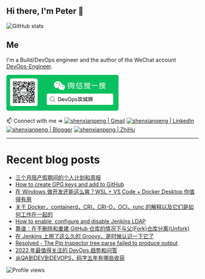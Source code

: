 ## Hi there, I'm Peter 👋

![GitHub stats](https://github-readme-stats.vercel.app/api?username=shenxianpeng&show_icons=true&&theme=vue)
<!-- ![GitHub stats](https://github-profile-summary-cards.vercel.app/api/cards/profile-details?username=shenxianpeng&theme=github) -->

## Me

I'm a Build/DevOps engineer and the author of the WeChat account [DevOps-Engineer][wechat].

<img alt="shenxianpeng | WeChat" src="https://github.com/shenxianpeng/blog/blob/master/source/about/index/qrcode.png" />
 
📫 Connect with me =>
[<img alt="shenxianpeng | Gmail" width="20px" src="https://www.svgrepo.com/show/381000/new-logo-gmail.svg" />][gmail]
[<img alt="shenxianpeng | LinkedIn" width="20px" src="https://www.svgrepo.com/show/157006/linkedin.svg" />][linkedin] 
[<img alt="shenxianpeng | Blogger" width="20px" src="https://www.svgrepo.com/show/349311/blogger.svg" />][blogger] 
[<img alt="shenxianpeng | ZhiHu" width="20px" src="https://www.svgrepo.com/show/305628/zhihu.svg" />][zhihu] 

<!-- [<img align="left" alt="shenxianpeng | Wechat" width="25px" src="https://cdn.jsdelivr.net/npm/simple-icons@3.13.0/icons/wechat.svg" />][wechat] -->
<!-- [<img align="left" alt="shenxianpeng | DEV" width="30px" src="https://cdn.jsdelivr.net/npm/simple-icons@3.13.0/icons/dev-dot-to.svg" />][dev.to] -->

---

# Recent blog posts

<!-- BLOG-POST-LIST:START -->
- [三个月陪产假期间的个人计划和周报](https://shenxianpeng.github.io/2022/06/vacation-weekly-report/)
- [How to create GPG keys and add to GitHub](https://shenxianpeng.github.io/2022/07/create-gpg-keys/)
- [在 Windows 做开发还能这么爽？WSL + VS Code + Docker Desktop 你值得有用](https://shenxianpeng.github.io/2022/04/wsl/)
- [关于 Docker，containerd，CRI，CRI-O，OCI，runc 的解释以及它们是如何工作在一起的](https://shenxianpeng.github.io/2022/03/container-ecosystem/)
- [How to enable, configure and disable Jenkins LDAP](https://shenxianpeng.github.io/2022/03/jenkins-ldap-configuration/)
- [靠谱：在不删除和重建 GitHub 仓库的情况下与父&lpar;Fork&rpar;仓库分离&lpar;Unfork&rpar;](https://shenxianpeng.github.io/2022/03/unfork-github-repo/)
- [在 Jenkins 上用了这么久的 Groovy，是时候认识一下它了](https://shenxianpeng.github.io/2022/03/groovy/)
- [Resolved - The Pip Inspector tree parse failed to produce output](https://shenxianpeng.github.io/2022/03/blackduck-troubleshooting/)
- [2022 年最值得关注的 DevOps 趋势和问答](https://shenxianpeng.github.io/2022/02/devops-trends-2022/)
- [从QA到DEV到DEVOPS，码字五年有哪些收获](https://shenxianpeng.github.io/2022/02/from-qa-to-dev-to-devops/)
<!-- BLOG-POST-LIST:END -->

[blogger]: https://shenxianpeng.github.io/
[zhihu]: https://www.zhihu.com/people/shenxianpeng
[wechat]: http://mp.weixin.qq.com/profile?src=3&timestamp=1636449668&ver=1&signature=mWc-OIPct-8wSKUXsur7QPDlIvIE*B70DUninRKnMcS4yQGuJj7JEaK-FxzsHGdVbK4yX8PvY60*a0iEEj7Njw==
[linkedin]: https://www.linkedin.com/in/xianpeng-shen/
[gmail]: mailto:xianpeng.shen@gmail.com
[dev.to]: https://dev.to/shenxianpeng

 ![Profile views](https://gpvc.arturio.dev/shenxianpeng)

<!-- **shenxianpeng/shenxianpeng** is a ✨ _special_ ✨ repository because its `README.md` (this file) appears on your GitHub profile.

Here are some ideas to get you started:

- 🔭 I’m currently working on ...
- 🌱 I’m currently learning ...
- 👯 I’m looking to collaborate on ...
- 🤔 I’m looking for help with ...
- 💬 Ask me about ...
- 📫 How to reach me: ...
- 😄 Pronouns: ...
- ⚡ Fun fact: ...

[![GitHub Streak](https://github-readme-streak-stats.herokuapp.com/?user=shenxianpeng&theme=dark)](https://git.io/streak-stats)

 -->
